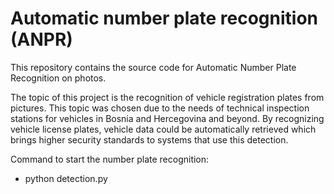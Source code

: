 # Automatic number plate recognition (ANPR)

This repository contains the source code for Automatic Number Plate Recognition on photos.

The topic of this project is the recognition of vehicle registration plates from pictures. This topic was chosen due to the needs of technical inspection stations for vehicles in Bosnia and Hercegovina and beyond. By recognizing vehicle license plates, vehicle data could be automatically retrieved which brings higher security standards to systems that use this detection.

Command to start the number plate recognition:
- python detection.py
